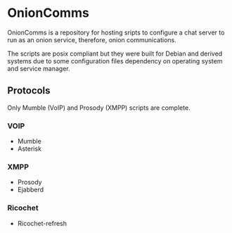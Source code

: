 # OnionComms

OnionComms is a repository for hosting sripts to configure a chat server to run as an onion service, therefore, onion communications.

The scripts are posix compliant but they were built for Debian and derived systems due to some configuration files dependency on operating system and service manager.

## Protocols

Only Mumble (VoIP) and Prosody (XMPP) scripts are complete.

### VOIP

* Mumble
* Asterisk

### XMPP

* Prosody
* Ejabberd

### Ricochet

* Ricochet-refresh
